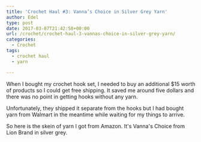 ```yaml
---
title: 'Crochet Haul #3: Vanna’s Choice in Silver Grey Yarn'
author: Edel
type: post
date: 2017-03-07T21:42:58+00:00
url: /crochet/crochet-haul-3-vannas-choice-in-silver-grey-yarn/
categories:
  - Crochet
tags:
  - crochet haul
  - yarn

---
```

When I bought my crochet hook set, I needed to buy an additional $15 worth of products so I could get free shipping. It saved me around five dollars and there was no point in getting hooks without any yarn.

Unfortunately, they shipped it separate from the hooks but I had bought yarn from Walmart in the meantime while waiting for my things to arrive.

So here is the skein of yarn I got from Amazon. It's Vanna's Choice from Lion Brand in silver grey.

<img data-attachment-id="268" data-permalink="http://edelgrace.me/blog/crochet/crochet-haul-3-vannas-choice-in-silver-grey-yarn/attachment/20170225_164117/" data-orig-file="https://i2.wp.com/edelgrace.me/blog/wp-content/uploads/2017/02/20170225_164117.jpg?fit=3264%2C1836" data-orig-size="3264,1836" data-comments-opened="1" data-image-meta="{&quot;aperture&quot;:&quot;2.4&quot;,&quot;credit&quot;:&quot;&quot;,&quot;camera&quot;:&quot;LG-K210&quot;,&quot;caption&quot;:&quot;&quot;,&quot;created_timestamp&quot;:&quot;1488040877&quot;,&quot;copyright&quot;:&quot;&quot;,&quot;focal_length&quot;:&quot;3.18&quot;,&quot;iso&quot;:&quot;350&quot;,&quot;shutter_speed&quot;:&quot;0&quot;,&quot;title&quot;:&quot;&quot;,&quot;orientation&quot;:&quot;1&quot;}" data-image-title="20170225_164117" data-image-description="" data-medium-file="https://i2.wp.com/edelgrace.me/blog/wp-content/uploads/2017/02/20170225_164117.jpg?fit=300%2C169" data-large-file="https://i2.wp.com/edelgrace.me/blog/wp-content/uploads/2017/02/20170225_164117.jpg?fit=663%2C373" src="https://i2.wp.com/edelgrace.me/blog/wp-content/uploads/2017/02/20170225_164117.jpg?resize=663%2C373" alt="" class="alignnone size-full wp-image-268" srcset="https://i2.wp.com/edelgrace.me/blog/wp-content/uploads/2017/02/20170225_164117.jpg?w=3264 3264w, https://i2.wp.com/edelgrace.me/blog/wp-content/uploads/2017/02/20170225_164117.jpg?resize=300%2C169 300w, https://i2.wp.com/edelgrace.me/blog/wp-content/uploads/2017/02/20170225_164117.jpg?resize=768%2C432 768w, https://i2.wp.com/edelgrace.me/blog/wp-content/uploads/2017/02/20170225_164117.jpg?resize=1024%2C576 1024w, https://i2.wp.com/edelgrace.me/blog/wp-content/uploads/2017/02/20170225_164117.jpg?w=1326 1326w, https://i2.wp.com/edelgrace.me/blog/wp-content/uploads/2017/02/20170225_164117.jpg?w=1989 1989w" sizes="(max-width: 663px) 100vw, 663px" data-recalc-dims="1" />